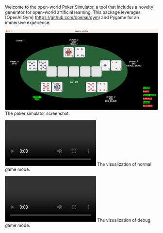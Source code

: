 Welcome to the open-world Poker Simulator, a tool that includes a novelty generator for open-world artificial learning. This package leverages [OpenAI Gym] (https://github.com/openai/gym) and Pygame for an immersive experience.

![alt text](./poker.png)
The poker simulator screenshot.

![](./videos/normal_trim.mp4)
The visualization of normal game mode.

![](./videos/debug_mode_trim.mp4)
The visualization of debug game mode.
